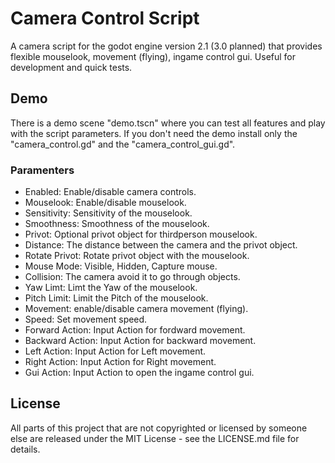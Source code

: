 # Camera Control Script

A camera script for the godot engine version 2.1 (3.0 planned) that provides flexible mouselook, movement (flying), ingame control gui.
Useful for development and quick tests.

## Demo

There is a demo scene "demo.tscn" where you can test all features and play with the script parameters.
If you don't need the demo install only the "camera_control.gd" and the "camera_control_gui.gd".

### Paramenters

- Enabled: Enable/disable camera controls.
- Mouselook: Enable/disable mouselook.
- Sensitivity: Sensitivity of the mouselook.
- Smoothness: Smoothness of the mouselook.
- Privot: Optional privot object for thirdperson mouselook.
- Distance: The distance between the camera and the privot object.
- Rotate Privot: Rotate privot object with the mouselook.
- Mouse Mode: Visible, Hidden, Capture mouse.
- Collision: The camera avoid it to go through objects.
- Yaw Limt: Limt the Yaw of the mouselook.
- Pitch Limit: Limit the Pitch of the mouselook.
- Movement: enable/disable camera movement (flying).
- Speed: Set movement speed.
- Forward Action: Input Action for fordward movement.
- Backward Action: Input Action for backward movement.
- Left Action: Input Action for Left movement.
- Right Action: Input Action for Right movement.
- Gui Action: Input Action to open the ingame control gui.

## License

All parts of this project that are not copyrighted or licensed by someone else are released under the MIT License - see the LICENSE.md file for details.
